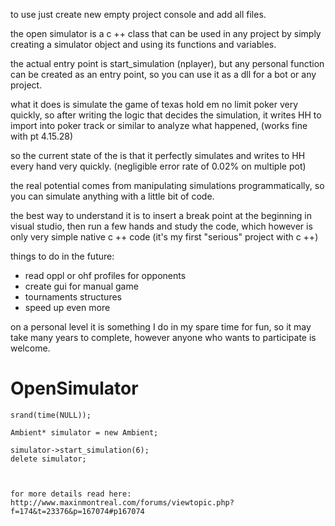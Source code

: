 to use just create new empty project console and add all files.

the open simulator is a c ++ class that can be used in any project by simply creating a simulator object and using its functions and variables.

the actual entry point is start_simulation (nplayer), but any personal function can be created as an entry point, so you can use it as a dll for a bot or any project.

what it does is simulate the game of texas hold em no limit poker very quickly, so after writing the logic that decides the simulation, it writes HH to import into poker track or similar to analyze what happened, (works fine with pt 4.15.28)

so the current state of the is that it perfectly simulates and writes to HH every hand very quickly. (negligible error rate of 0.02% on multiple pot)

the real potential comes from manipulating simulations programmatically, so you can simulate anything with a little bit of code.

the best way to understand it is to insert a break point at the beginning in visual studio, then run a few hands and study the code, which however is only very simple native c ++ code (it's my first "serious" project with c ++)

things to do in the future:
- read oppl or ohf profiles for opponents
- create gui for manual game
- tournaments structures
- speed up even more

on a personal level it is something I do in my spare time for fun, so it may take many years to complete, however anyone who wants to participate is welcome.

# OpenSimulator
	
	srand(time(NULL));

	Ambient* simulator = new Ambient;
  
	simulator->start_simulation(6);
	delete simulator;
	


	for more details read here:
	http://www.maxinmontreal.com/forums/viewtopic.php?f=174&t=23376&p=167074#p167074
